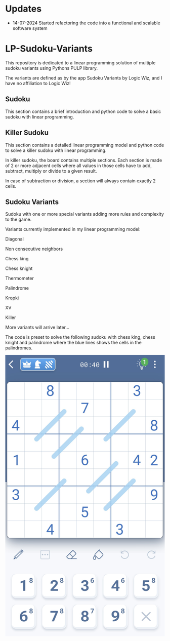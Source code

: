 # Updates
* 14-07-2024 Started refactoring the code into a functional and scalable software system

# LP-Sudoku-Variants

This repository is dedicated to a linear programming solution of multiple sudoku variants using Pythons PULP library.

The variants are defined as by the app Sudoku Variants by Logic Wiz, and I have no affiliation to Logic Wiz!


## Sudoku
This section contains a brief introduction and python code to solve a basic sudoku with linear programming.

## Killer Sudoku
This section contains a detailed linear programming model and python code to solve a killer sudoku with linear programming.

In killer sudoku, the board contains multiple sections. Each section is made of 2 or more adjacent cells where all values in those cells have to add, subtract, multiply or divide to a given result.

In case of subtraction or division, a section will always contain exactly 2 cells.

## Sudoku Variants
Sudoku with one or more special variants adding more rules and complexity to the game.

Variants currently implemented in my linear programming model:

Diagonal

Non consecutive neighbors

Chess king

Chess knight

Thermometer

Palindrome

Kropki

XV

Killer

More variants will arrive later...


The code is preset to solve the following sudoku with chess king, chess knight and palindrome where the blue lines shows the cells in the palindromes.

![alt text](Sudoku_multiple_variants.jpeg)
